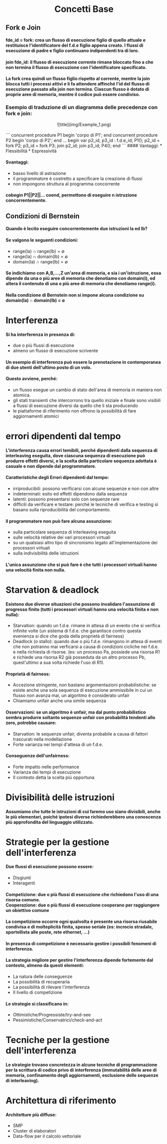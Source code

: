 # <center><b>Concetti Base</b></center>
## Fork e Join
#### fde_id = fork: crea un flusso di esecuzione figlio di quello attuale e restituisce l'identificatore del f.d.e figlio appena creato. I flussi di esecuzione di padre e figlio continuano indipendenti tra di loro.
#### join fde_id: il flusso di esecuzione corrente rimane bloccato fino a che non termina il flusso di esecuzione con l'identificatore specificato.
#### La fork crea quindi un flusso figlio rispetto al corrente, mentre la join blocca tutti i processi attivi e li fa attendere affinché l'id del flusso di esecuzione passato alla join non termina. Ciascun flusso è dotato di proprie aree di memoria, mentre il codice può essere condiviso.
### Esempio di traduzione di un diagramma delle precedenze con fork e join:
<center>![title](img/Example_1.png)</center><br>
```
concurrent procedure P1
begin 'corpo di P1'; end 
concurrent procedure P2
begin 'corpo di P2'; end
...
begin
	var p2_id, p3_id : f.d.e_id;
	P1();
	p2_id = fork P2; p3_id = fork P3;
	join p2_id; join p3_id;
	P4();
end
```
#### Vantaggi:
* Flessibilità
* Espressività

#### Svantaggi:
* basso livello di astrazione
* il programmatore è costretto a specificare la creazione di flussi
* non impongono struttura al programma concorrente

#### cobegin P1||P2||... coend, permettono di eseguire n istruzione concorrentemente.

## Condizioni di Bernstein
#### Quando è lecito eseguire concorrentemente due istruzioni Ia ed Ib?
#### Se valgono le seguenti condizioni:
* range(Ia) 	&#8745; range(Ib) = &#8709;
* range(Ia) 	&#8745; domain(Ib) = &#8709;
* domain(Ia) 	&#8745; range(Ib) = &#8709;

#### Se indichiamo con A,B,...,Z un'area di memoria, e sia i un'istruzione, essa dipende da una o più aree di memoria che denotiamo con domain(i), ed altera il contenuto di una o più aree di memoria che denotiamo range(i).
#### Nella condizione di Bernstein non si impone alcuna condizione su domain(Ia) 	&#8745; domain(Ib) = &#8709; 

# Interferenza
#### Si ha interferenza in presenza di:
* due o più flussi di esecuzione
* almeno un flusso di esecuzione scrivente

#### Un esempio di interferenza può essere la prenotazione in contemporanea di due utenti dell'ultimo posto di un volo.

#### Questo avviene, perché:
* un flusso esegue un cambio di stato dell'area di memoria in maniera non atomica.
* gli stati transienti che intercorrono tra quello iniziale e finale sono visibili a flussi di esecuzione diversi da quello che li sta producendo
* le piattaforme di riferimento non offrono la possibilità di fare aggiornamenti atomici

# errori dipendenti dal tempo
#### L'interferenza causa errori temibili, perché dipendenti dalla sequenza di interleaving eseguita, dove ciascuna sequenza di esecuzione può produrre effetti diversi, e la scelta della particolare sequenza adottata è casuale e non dipende dal programmatore.
#### Caratteristiche degli Errori dipendenti dal tempo:
* irriproducibili: possono verificarsi con alcune sequenze e non con altre
* indeterminati: esito ed effetti dipendono dalla sequenza
* latenti: possono presentarsi solo con sequenze rare
* difficili da verificare e testare: perché le tecniche di verifica e testing si basano sulla riproducibilità del comportamento.

#### Il programmatore non può fare alcuna assunzione:
* sulla particolare sequenza di interleaving eseguita
* sulle velocità relative dei vari processori virtuali
* su un qualsiasi altro tipo di sincronismo legato all'implementazione dei processori virtuali
* sulla indivisibilità delle istruzioni

#### L'unica assunzione che si può fare è che tutti i processori virtuali hanno una velocità finita non nulla. 

# Starvation & deadlock
#### Esistono due diverse situazioni che possono invalidare l'assunzione di progresso finito (tutti i processori virtuali hanno una velocità finita e non nulla):
* Starvation: quando un f.d.e. rimane in attesa di un evento che si verifica infinite volte (un sistema di f.d.e. che garantisce contro questa evenienza si dice che goda della proprietà di fairness)
* Deadlock (o stallo): quando due o più f.d.e. rimangono in attesa di eventi che non potranno mai verficarsi a causa di condizioni cicliche nei f.d.e. e nella richiesta di risorse. (es: un processo Pa, possiede una risorsa R1 e richiede una risorsa R2 già posseduta da un altro processo Pb, quest'ultimo a sua volta richiede l'uso di R1).

#### Proprietà di fairness: 
* Accezione stringente, non bastano argomentazioni probabilistiche: se esiste anche una sola sequenza di esecuzione ammissibile in cui un flusso non avanza mai, un algoritmo è considerato unfair
* Chiamiamo unfair anche una simile sequenza

#### Osservazioni: se un algoritmo è unfair, ma dal punto probabilistico sembra produrre soltanto sequenze unfair con probabilità tendenti allo zero, potrebbe causare:
* Starvation: le sequenze unfair, diventa probabile a causa di fattori trascurati nella modellazione
* Forte varianza nei tempi d'attesa di un f.d.e.

#### Conseguenze dell'unfairness:
* Forte impatto nelle performance
* Varianza dei tempi di esecuzione
* Il contesto detta la scelta più opportuna

# Divisibilità delle istruzioni 
#### Assumiamo che tutte le istruzioni di cui faremo uso siano divisibili, anche le più elementari, poiché ipotesi diverse richiederebbero una conoscenza più approfondita del linguaggio utilizzato.

# Strategie per la gestione dell'interferenza
#### Due flussi di esecuzione possono essere:
* Disgiunti
* Interagenti

#### Competizione: due o più flussi di esecuzione che richiedono l'uso di una risorsa comune. <br> Cooperazione: due o più flussi di esecuzione cooperano per raggiungere un obiettivo comune

#### La competizione occorre ogni qualvolta è presente una risorsa riusabile condivisa e di molteplicità finita, spesso seriale (es: incrocio stradale, sportellista alle poste, rete ethernet, ...)

#### In presenza di competizione è necessario gestire i possibili fenomeni di interferenza.

#### La strategia migliore per gestire l'interferenza dipende fortemente dal contesto, almeno da questi elementi:
* La natura delle conseguenze 
* La possibilità di recuperarla
* La possibilità di rilevare l'interferenza
* Il livello di competizione

#### Le strategie si classificano in:
* Ottimistiche/Progressiste/try-and-see
* Pessimistiche/Conservatrici/check-and-act

# Tecniche per la gestione dell'interferenza
#### Le strategie trovano concretezza in alcune tecniche di programmazione per la scrittura di codice privo di interferenza (immutabilità delle aree di memoria, confinamento degli aggiornamenti, esclusione delle sequenze di interleaving).

# Architettura di riferimento
#### Architetture più diffuse:
* SMP
* Cluster di elaboratori
* Data-flow per il calcolo vettoriale


